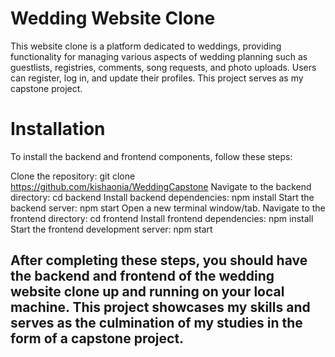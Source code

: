 # Wedding Website Clone
This website clone is a platform dedicated to weddings, providing functionality for managing various aspects of wedding planning such as guestlists, registries, comments, song requests, and photo uploads. Users can register, log in, and update their profiles. This project serves as my capstone project.

# Installation
To install the backend and frontend components, follow these steps:

Clone the repository: git clone https://github.com/kishaonia/WeddingCapstone
Navigate to the backend directory: cd backend
Install backend dependencies: npm install
Start the backend server: npm start
Open a new terminal window/tab.
Navigate to the frontend directory: cd frontend
Install frontend dependencies: npm install
Start the frontend development server: npm start



## After completing these steps, you should have the backend and frontend of the wedding website clone up and running on your local machine. This project showcases my skills and serves as the culmination of my studies in the form of a capstone project.
